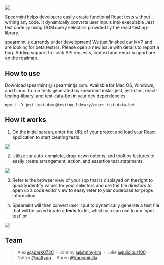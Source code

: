 ![](https://lh5.googleusercontent.com/5Gr2dZXHJdmIiASsPw9put-6mR20e4g1gOk-af4krREaJ7NqkZnqXLD5QgiotfNHYhGRh387HSqdhjRwxdwOvQzg9ChhfIrZz0FdxVu6gktBtG-sy1MX6Xq36Gmrzu_6G_K7LDQZ)

Spearmint helps developers easily create functional React tests without writing any code. It dynamically converts user inputs into executable Jest test code by using DOM query selectors provided by the react-testing-library.

spearmint is currently under development! We just finished our MVP and are looking for beta testers. Please open a new issue with details to report a bug. Adding support to mock API requests, context and redux support are on the roadmap.

## How to use

Download spearmint @ spearmintjs.com. Available for Mac OS, Windows, and Linux. To run tests generated by spearmint install jest, jest-dom, react-testing-library, and test-data-bot in your dev dependencies.

    npm i -D jest jest-dom @testing-library/react test-data-bot

## How it works

1.  On the initial screen, enter the URL of your project and load your React application to start creating tests.

![](https://lh4.googleusercontent.com/CAFpoefRUUxgNosudQuc7gabSReFiI_puZ_WTjrzUSzB6pgOUdQ1babF2mxJql2lC8TQ-jjVLOgG5Qka8SUfF2fi-u2H9xSP7rZ_0Udpj-ISFPAY028UYKIUZcgOApnipVZwE7xh)

2.  Utilize our auto-complete, drop-down options, and tooltips features to easily create arrangement, action, and assertion test statements.

![](https://lh5.googleusercontent.com/5VYUlGG5VDdZxdZEh5aokuilhKRp8B5QyVmxvtW_abLYCAzYN-s-el1oV5WMtGuTzbEO2I6l8Ys_yK2gC0fCi8ISHwjh4LlgezsrPWd7mDEtLbPqBYf1J4pgkGmfIV4yq4I_dpQg)

3.  Refer to the browser view of your app that is displayed on the right to quickly identify values for your selectors and use the file directory to open up a code editor view to easily refer to your codebase for props information.

4.  Spearmint will then convert user input to dynamically generate a test file that will be saved inside a **tests** folder, which you can use to run ‘npm test’ on.

![](https://lh4.googleusercontent.com/zE-ty31I22R7P9-ubFIb4ko6MOBb7r1-56cHX65h9AcF9IsE22RhPKMEdhyR0MJ3PbqNovj1uwxF2T5_klwZ2sWniXfCiXfaEysjQgH5NRskaDFNd-TOGce0oTMn2jPaPEGFHlEq)

## Team

> Alex [@apark0720](https://github.com/apark0720) &nbsp;&middot;&nbsp;
> Johnny [@johnny-lim](https://github.com/johnny-lim) &nbsp;&middot;&nbsp;
> Julie [@julicious100](https://github.com/julicious100) &nbsp;&middot;&nbsp;
> Natlyn [@natlynp](https://github.com/natlynp) &nbsp;&middot;&nbsp;
> Karen [@karenpinilla](https://github.com/karenpinilla)
